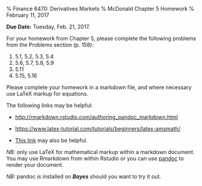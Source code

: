 % Finance 6470: Derivatives Markets
% McDonald Chapter 5 Homework
% February 11, 2017

__Due Date:__ Tuesday, Feb. 21, 2017. 

For your homework from Chapter 5, please complete the following problems from the Problems section (p. 158):

1. 5.1, 5.2, 5.3, 5.4
2. 5.6, 5.7, 5.8, 5.9
3. 5.11
4. 5.15, 5.16

Please complete your homework in a markdown file, and where necessary use LaTeX markup for equations.

The following links may be helpful:

- http://rmarkdown.rstudio.com/authoring_pandoc_markdown.html

- https://www.latex-tutorial.com/tutorials/beginners/latex-amsmath/

- [This link](http://www.chronicle.com/blogs/profhacker/markdown-the-syntax-you-probably-already-know/35295) may also be helpful.

_NB:_ only use LaTeX for mathematical markup within a markdown document. You may use Rmarkdown from within Rstudio or you can use [pandoc](http://pandoc.org/) to render your document. 

_NB:_ pandoc is installed on ___Bayes___ should you want to try it out. 
